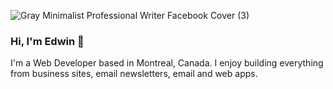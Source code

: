 ![Gray Minimalist Professional Writer Facebook Cover (3)](https://user-images.githubusercontent.com/92110494/194723726-1a24f9d6-cff8-4b16-b978-04f27497702f.png)

### Hi, I'm Edwin 👋
I'm a Web Developer based in Montreal, Canada. I enjoy building everything from business sites, email newsletters, email and web apps. 

<!--
**enorddev/enorddev** is a ✨ _special_ ✨ repository because its `README.md` (this file) appears on your GitHub profile.

Here are some ideas to get you started:

- 🌱 I’m currently learning ReactJs & UI Design
- 👨‍💻 All of my projects are available at www.edwinnord.com/
- 💬 Ask me about ReactJs,Css,Html Email
- 📫 How to reach me: https://www.linkedin.com/in/edwin-nord-159884240/
-->
